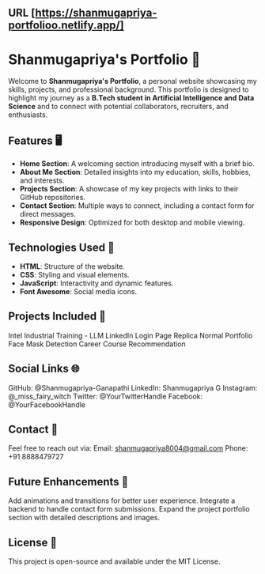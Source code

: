 ## URL [https://shanmugapriya-portfolioo.netlify.app/]

# Shanmugapriya's Portfolio 🌟

Welcome to **Shanmugapriya's Portfolio**, a personal website showcasing my skills, projects, and professional background. This portfolio is designed to highlight my journey as a **B.Tech student in Artificial Intelligence and Data Science** and to connect with potential collaborators, recruiters, and enthusiasts.

## Features 🖥️

- **Home Section**: A welcoming section introducing myself with a brief bio.
- **About Me Section**: Detailed insights into my education, skills, hobbies, and interests.
- **Projects Section**: A showcase of my key projects with links to their GitHub repositories.
- **Contact Section**: Multiple ways to connect, including a contact form for direct messages.
- **Responsive Design**: Optimized for both desktop and mobile viewing.

## Technologies Used 🔧

- **HTML**: Structure of the website.
- **CSS**: Styling and visual elements.
- **JavaScript**: Interactivity and dynamic features.
- **Font Awesome**: Social media icons.

## Projects Included 📂
Intel Industrial Training - LLM
LinkedIn Login Page Replica
Normal Portfolio
Face Mask Detection
Career Course Recommendation

## Social Links 🌐
GitHub: @Shanmugapriya-Ganapathi
LinkedIn: Shanmugapriya G
Instagram: @_miss_fairy_witch
Twitter: @YourTwitterHandle
Facebook: @YourFacebookHandle

## Contact 📧
Feel free to reach out via:
Email: shanmugapriya8004@gmail.com
Phone: +91 8888479727

## Future Enhancements 🔮
Add animations and transitions for better user experience.
Integrate a backend to handle contact form submissions.
Expand the project portfolio section with detailed descriptions and images.

## License 📜
This project is open-source and available under the MIT License.
